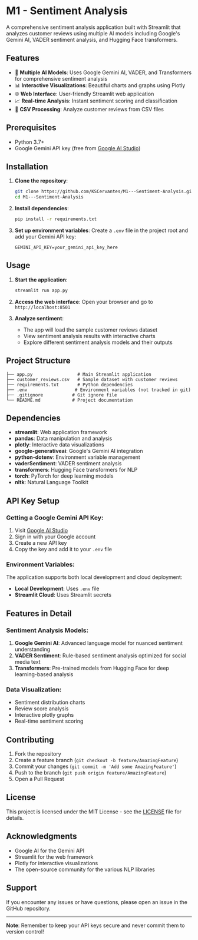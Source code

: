 # M1 - Sentiment Analysis

A comprehensive sentiment analysis application built with Streamlit that analyzes customer reviews using multiple AI models including Google's Gemini AI, VADER sentiment analysis, and Hugging Face transformers.

## Features

- 🤖 **Multiple AI Models**: Uses Google Gemini AI, VADER, and Transformers for comprehensive sentiment analysis
- 📊 **Interactive Visualizations**: Beautiful charts and graphs using Plotly
- 🌐 **Web Interface**: User-friendly Streamlit web application
- 📈 **Real-time Analysis**: Instant sentiment scoring and classification
- 📄 **CSV Processing**: Analyze customer reviews from CSV files

## Prerequisites

- Python 3.7+
- Google Gemini API key (free from [Google AI Studio](https://makersuite.google.com/app/apikey))

## Installation

1. **Clone the repository**:
   ```bash
   git clone https://github.com/KSCervantes/M1---Sentiment-Analysis.git
   cd M1---Sentiment-Analysis
   ```

2. **Install dependencies**:
   ```bash
   pip install -r requirements.txt
   ```

3. **Set up environment variables**:
   Create a `.env` file in the project root and add your Gemini API key:
   ```
   GEMINI_API_KEY=your_gemini_api_key_here
   ```

## Usage

1. **Start the application**:
   ```bash
   streamlit run app.py
   ```

2. **Access the web interface**:
   Open your browser and go to `http://localhost:8501`

3. **Analyze sentiment**:
   - The app will load the sample customer reviews dataset
   - View sentiment analysis results with interactive charts
   - Explore different sentiment analysis models and their outputs

## Project Structure

```
├── app.py                 # Main Streamlit application
├── customer_reviews.csv   # Sample dataset with customer reviews
├── requirements.txt       # Python dependencies
├── .env                  # Environment variables (not tracked in git)
├── .gitignore           # Git ignore file
└── README.md            # Project documentation
```

## Dependencies

- **streamlit**: Web application framework
- **pandas**: Data manipulation and analysis
- **plotly**: Interactive data visualizations
- **google-generativeai**: Google's Gemini AI integration
- **python-dotenv**: Environment variable management
- **vaderSentiment**: VADER sentiment analysis
- **transformers**: Hugging Face transformers for NLP
- **torch**: PyTorch for deep learning models
- **nltk**: Natural Language Toolkit

## API Key Setup

### Getting a Google Gemini API Key:

1. Visit [Google AI Studio](https://makersuite.google.com/app/apikey)
2. Sign in with your Google account
3. Create a new API key
4. Copy the key and add it to your `.env` file

### Environment Variables:

The application supports both local development and cloud deployment:

- **Local Development**: Uses `.env` file
- **Streamlit Cloud**: Uses Streamlit secrets

## Features in Detail

### Sentiment Analysis Models:

1. **Google Gemini AI**: Advanced language model for nuanced sentiment understanding
2. **VADER Sentiment**: Rule-based sentiment analysis optimized for social media text
3. **Transformers**: Pre-trained models from Hugging Face for deep learning-based analysis

### Data Visualization:

- Sentiment distribution charts
- Review score analysis
- Interactive plotly graphs
- Real-time sentiment scoring

## Contributing

1. Fork the repository
2. Create a feature branch (`git checkout -b feature/AmazingFeature`)
3. Commit your changes (`git commit -m 'Add some AmazingFeature'`)
4. Push to the branch (`git push origin feature/AmazingFeature`)
5. Open a Pull Request

## License

This project is licensed under the MIT License - see the [LICENSE](LICENSE) file for details.

## Acknowledgments

- Google AI for the Gemini API
- Streamlit for the web framework
- Plotly for interactive visualizations
- The open-source community for the various NLP libraries

## Support

If you encounter any issues or have questions, please open an issue in the GitHub repository.

---

**Note**: Remember to keep your API keys secure and never commit them to version control!